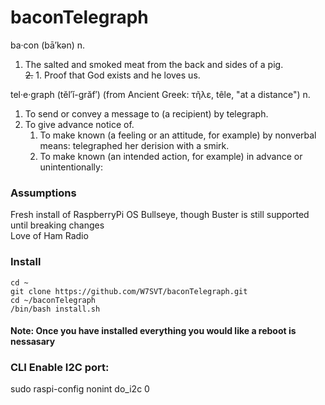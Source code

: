 # baconTelegraph
ba·con  (bā′kən)
n.<br>
1. The salted and smoked meat from the back and sides of a pig. <br> 
~~2.~~ 1. Proof that God exists and he loves us.  

tel·e·graph  (tĕl′ĭ-grăf′) (from Ancient Greek: τῆλε, têle, "at a distance")
n.<br>
1. To send or convey a message to (a recipient) by telegraph.
1. To give advance notice of.
   1. To make known (a feeling or an attitude, for example) by nonverbal means: telegraphed her derision with a smirk.
   1. To make known (an intended action, for example) in advance or unintentionally:

### Assumptions
Fresh install of RaspberryPi OS Bullseye, though Buster is still supported until breaking changes
<br>Love of Ham Radio

### Install
```
cd ~
git clone https://github.com/W7SVT/baconTelegraph.git
cd ~/baconTelegraph
/bin/bash install.sh
```

#### Note: Once you have installed everything you would like a reboot is nessasary
### CLI Enable I2C port:

sudo raspi-config nonint do_i2c 0
